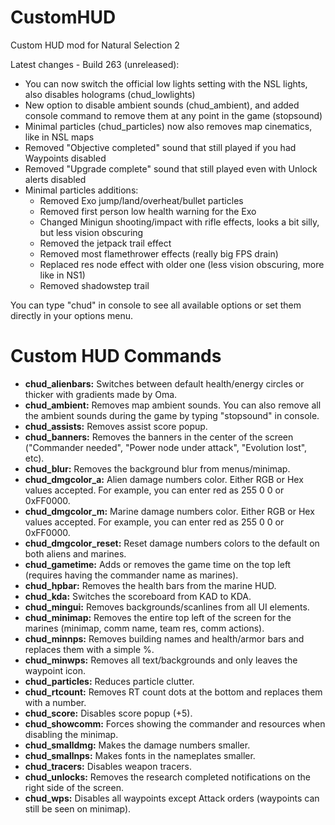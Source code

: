 ﻿CustomHUD
=========

Custom HUD mod for Natural Selection 2

Latest changes - Build 263 (unreleased):
- You can now switch the official low lights setting with the NSL lights, also disables holograms (chud_lowlights)
- New option to disable ambient sounds (chud_ambient), and added console command to remove them at any point in the game (stopsound)
- Minimal particles (chud_particles) now also removes map cinematics, like in NSL maps
- Removed "Objective completed" sound that still played if you had Waypoints disabled
- Removed "Upgrade complete" sound that still played even with Unlock alerts disabled
- Minimal particles additions:
	- Removed Exo jump/land/overheat/bullet particles
	- Removed first person low health warning for the Exo
	- Changed Minigun shooting/impact with rifle effects, looks a bit silly, but less vision obscuring
	- Removed the jetpack trail effect
	- Removed most flamethrower effects (really big FPS drain)
	- Replaced res node effect with older one (less vision obscuring, more like in NS1)
	- Removed shadowstep trail

You can type "chud" in console to see all available options or set them directly in your options menu.

Custom HUD Commands
===================
- **chud_alienbars:** Switches between default health/energy circles or thicker with gradients made by Oma.
- **chud_ambient:** Removes map ambient sounds. You can also remove all the ambient sounds during the game by typing "stopsound" in console.
- **chud_assists:** Removes assist score popup.
- **chud_banners:** Removes the banners in the center of the screen ("Commander needed", "Power node under attack", "Evolution lost", etc).
- **chud_blur:** Removes the background blur from menus/minimap.
- **chud_dmgcolor_a:** Alien damage numbers color. Either RGB or Hex values accepted. For example, you can enter red as 255 0 0 or 0xFF0000.
- **chud_dmgcolor_m:** Marine damage numbers color. Either RGB or Hex values accepted. For example, you can enter red as 255 0 0 or 0xFF0000.
- **chud_dmgcolor_reset:** Reset damage numbers colors to the default on both aliens and marines.
- **chud_gametime:** Adds or removes the game time on the top left (requires having the commander name as marines).
- **chud_hpbar:** Removes the health bars from the marine HUD.
- **chud_kda:** Switches the scoreboard from KAD to KDA.
- **chud_mingui:** Removes backgrounds/scanlines from all UI elements.
- **chud_minimap:** Removes the entire top left of the screen for the marines (minimap, comm name, team res, comm actions).
- **chud_minnps:** Removes building names and health/armor bars and replaces them with a simple %.
- **chud_minwps:** Removes all text/backgrounds and only leaves the waypoint icon.
- **chud_particles:** Reduces particle clutter.
- **chud_rtcount:** Removes RT count dots at the bottom and replaces them with a number.
- **chud_score:** Disables score popup (+5).
- **chud_showcomm:** Forces showing the commander and resources when disabling the minimap.
- **chud_smalldmg:** Makes the damage numbers smaller.
- **chud_smallnps:** Makes fonts in the nameplates smaller.
- **chud_tracers:** Disables weapon tracers.
- **chud_unlocks:** Removes the research completed notifications on the right side of the screen.
- **chud_wps:** Disables all waypoints except Attack orders (waypoints can still be seen on minimap).